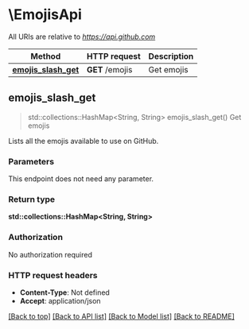 # \EmojisApi

All URIs are relative to *https://api.github.com*

Method | HTTP request | Description
------------- | ------------- | -------------
[**emojis_slash_get**](EmojisApi.md#emojis_slash_get) | **GET** /emojis | Get emojis



## emojis_slash_get

> std::collections::HashMap<String, String> emojis_slash_get()
Get emojis

Lists all the emojis available to use on GitHub.

### Parameters

This endpoint does not need any parameter.

### Return type

**std::collections::HashMap<String, String>**

### Authorization

No authorization required

### HTTP request headers

- **Content-Type**: Not defined
- **Accept**: application/json

[[Back to top]](#) [[Back to API list]](../README.md#documentation-for-api-endpoints) [[Back to Model list]](../README.md#documentation-for-models) [[Back to README]](../README.md)

